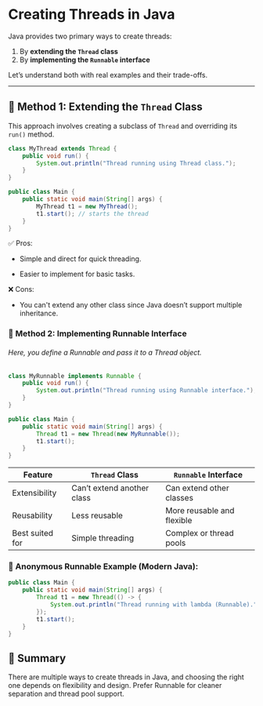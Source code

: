 # Creating Threads in Java

Java provides two primary ways to create threads:
1. By **extending the `Thread` class**
2. By **implementing the `Runnable` interface**

Let’s understand both with real examples and their trade-offs.

---

## 🧵 Method 1: Extending the `Thread` Class

This approach involves creating a subclass of `Thread` and overriding its `run()` method.

```java
class MyThread extends Thread {
    public void run() {
        System.out.println("Thread running using Thread class.");
    }
}

public class Main {
    public static void main(String[] args) {
        MyThread t1 = new MyThread();
        t1.start(); // starts the thread
    }
}
```

✅ Pros:
- Simple and direct for quick threading.

- Easier to implement for basic tasks.

❌ Cons:
- You can't extend any other class since Java doesn’t support multiple inheritance.

### 🧵 Method 2: Implementing Runnable Interface
###### Here, you define a Runnable and pass it to a Thread object.

```java
class MyRunnable implements Runnable {
    public void run() {
        System.out.println("Thread running using Runnable interface.");
    }
}

public class Main {
    public static void main(String[] args) {
        Thread t1 = new Thread(new MyRunnable());
        t1.start();
    }
}
```

| Feature         | `Thread` Class             | `Runnable` Interface       |
| --------------- | -------------------------- | -------------------------- |
| Extensibility   | Can’t extend another class | Can extend other classes   |
| Reusability     | Less reusable              | More reusable and flexible |
| Best suited for | Simple threading           | Complex or thread pools    |

### 🧪 Anonymous Runnable Example (Modern Java):
```java
public class Main {
    public static void main(String[] args) {
        Thread t1 = new Thread(() -> {
            System.out.println("Thread running with lambda (Runnable).");
        });
        t1.start();
    }
}
```

## 📌 Summary
There are multiple ways to create threads in Java, and choosing the right one depends on flexibility and design. Prefer Runnable for cleaner separation and thread pool support.
